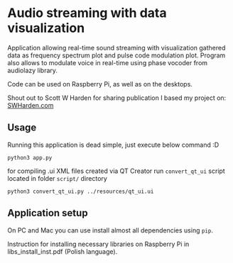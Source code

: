 # Audio streaming with data visualization
Application allowing real-time sound streaming with visualization gathered data as frequency spectrum
plot and pulse code modulation plot. Program also allows to modulate voice in real-time using phase vocoder from audiolazy library.

Code can be used on Raspberry Pi, as well as on the desktops.

Shout out to Scott W Harden for sharing publication I based my project on: [SWHarden.com](https://www.swharden.com/wp/2016-07-31-real-time-audio-monitor-with-pyqt/)

## Usage
Running this application is dead simple, just execute below command :D
```shell script
python3 app.py
```

for compiling .ui XML files created via QT Creator run `convert_qt_ui` script 
located in folder `script/` directory
```shell script 
python3 convert_qt_ui.py ../resources/qt_ui.ui
```


## Application setup
On PC and Mac you can use install almost all dependencies using `pip`.

Instruction for installing necessary libraries on Raspberry Pi in libs_install_inst.pdf (Polish language).
 

